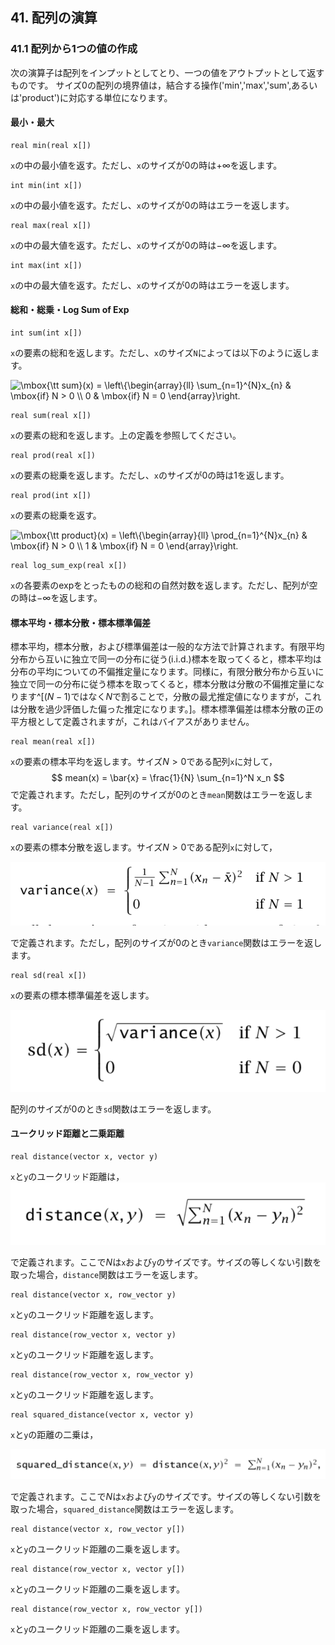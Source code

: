 ## 41. 配列の演算

### 41.1 配列から1つの値の作成
次の演算子は配列をインプットとしてとり、一つの値をアウトプットとして返すものです。
サイズ0の配列の境界値は，結合する操作('min','max','sum',あるいは'product')に対応する単位になります。

#### 最小・最大
```text
real min(real x[])
```
`x`の中の最小値を返す。ただし、`x`のサイズが0の時は$+\infty$を返します。
```text
int min(int x[])
```
`x`の中の最小値を返す。ただし、`x`のサイズが0の時はエラーを返します。
```text
real max(real x[])
```
`x`の中の最大値を返す。ただし、`x`のサイズが0の時は$-\infty$を返します。
```text
int max(int x[])
```
`x`の中の最大値を返す。ただし、`x`のサイズが0の時はエラーを返します。

#### 総和・総乗・Log Sum of Exp
```text
int sum(int x[])
```
`x`の要素の総和を返します。ただし、`x`のサイズ`N`によっては以下のように返します。

![$$\mbox{\tt sum}(x) = \left\{\begin{array}{ll} \sum_{n=1}^{N}x_{n} & \mbox{if} N > 0 \\ 0 & \mbox{if} N = 0 \end{array}\right.$$](fig/fig1.png)
```text
real sum(real x[])
```
`x`の要素の総和を返します。上の定義を参照してください。
```text
real prod(real x[])
```
`x`の要素の総乗を返します。ただし、`x`のサイズが0の時は1を返します。
```text
real prod(int x[])
```
`x`の要素の総乗を返す。　　

![$$\mbox{\tt product}(x) = \left\{\begin{array}{ll} \prod_{n=1}^{N}x_{n} & \mbox{if} N > 0 \\ 1 & \mbox{if} N = 0 \end{array}\right.$$](fig/fig2.png)
```text
real log_sum_exp(real x[])
```
`x`の各要素のexpをとったものの総和の自然対数を返します。ただし、配列が空の時は$-\infty$を返します。

#### 標本平均・標本分散・標本標準偏差

標本平均，標本分散，および標準偏差は一般的な方法で計算されます。有限平均分布から互いに独立で同一の分布に従う(i.i.d.)標本を取ってくると，標本平均は分布の平均についての不偏推定量になります。同様に，有限分散分布から互いに独立で同一の分布に従う標本を取ってくると，標本分散は分散の不偏推定量になります^[$(N-1)$ではなく$N$で割ることで，分散の最尤推定値になりますが，これは分散を過少評価した偏った推定になります。]。標本標準偏差は標本分散の正の平方根として定義されますが，これはバイアスがありません。

```
real mean(real x[])
```

`x`の要素の標本平均を返します。サイズ$N>0$である配列`x`に対して，
$$ mean(x) = \bar{x} = \frac{1}{N} \sum_{n=1}^N x_n $$
で定義されます。ただし，配列のサイズが0のとき`mean`関数はエラーを返します。

```
real variance(real x[])
```

`x`の要素の標本分散を返します。サイズ$N>0$である配列`x`に対して，

![\operatorname{variance}(x)=\left\{\begin{array}{ll}{\frac{1}{\sqrt{-1}} \sum_{n=1}^{N}\left(x_{n}-\overline{x}\right)^{2}} & {\text { if } N>1} \\ {0} & {\text { if } N=1}\end{array}\right.$$](fig/fig3.png)

で定義されます。ただし，配列のサイズが0のとき`variance`関数はエラーを返します。

```
real sd(real x[])
```
`x`の要素の標本標準偏差を返します。

![$$ \operatorname{sd}(x)=\left\{\begin{array}{ll}{\sqrt{\operatorname{variance}(x)}} & {\text { if } N>1} \\ {0} & {\text { if } N=0}\end{array}\right.$$](fig/fig4.png)

配列のサイズが0のとき`sd`関数はエラーを返します。

#### ユークリッド距離と二乗距離

```
real distance(vector x, vector y)
```

`x`と`y`のユークリッド距離は，
![$$ \text{ distance }(x, y)=\sqrt{\sum_{n=1}^{N}\left(x_{n}-y_{n}\right)^{2}} $$](fig/fig5.png)

で定義されます。ここで$N$は`x`および`y`のサイズです。サイズの等しくない引数を取った場合，`distance`関数はエラーを返します。


```
real distance(vector x, row_vector y)
```

`x`と`y`のユークリッド距離を返します。

```
real distance(row_vector x, vector y)
```

`x`と`y`のユークリッド距離を返します。

```
real distance(row_vector x, row_vector y)
```

`x`と`y`のユークリッド距離を返します。

```
real squared_distance(vector x, vector y)
```

`x`と`y`の距離の二乗は，

![\text { squared distance }(x, y)=\operatorname{distance}(x, y)^{2}=\sum_{n=1}^{N}\left(x_{n}-y_{n}\right)^{2}](fig/fig6.png)

で定義されます。ここで$N$は`x`および`y`のサイズです。サイズの等しくない引数を取った場合，`squared_distance`関数はエラーを返します。


```
real distance(vector x, row_vector y[])
```

`x`と`y`のユークリッド距離の二乗を返します。

```
real distance(row_vector x, vector y[])
```

`x`と`y`のユークリッド距離の二乗を返します。

```
real distance(row_vector x, row_vector y[])
```

`x`と`y`のユークリッド距離の二乗を返します。